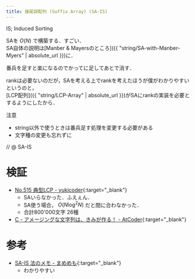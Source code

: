 ```yaml
---
title: 接尾辞配列 (Suffix Array) (SA-IS)
---
```


IS; Induced Sorting

SAを $O(N)$ で構築する．すごい．  
SA自体の説明は[Manber & Mayersのところ]({{ "string/SA-with-Manber-Myers" | absolute_url }})に．

番兵を足すと楽になるのでかってに足してあとで消す．

rankは必要ないのだが，SAを考える上でrankを考えたほうが僕がわかりやすいというのと，  
[LCP配列]({{ "string/LCP-Array" | absolute_url }})がSAにrankの実装を必要とするようにしたから．

注意

* string以外で使うときは番兵足す処理を変更する必要がある
* 文字種の変更も忘れずに

// @ SA-IS

# 検証

* [No.515 典型LCP - yukicoder](https://yukicoder.me/submissions/281621){:target="_blank"}
  * SAいらなかった．ふえぇん．
  * SA使う場合， $O(N \log^2 N)$ だと間に合わなかった．
  * 合計800'000文字 26種
* [C - アメージングな文字列は、きみが作る！ - AtCoder](https://beta.atcoder.jp/contests/discovery2016-qual/submissions/3123557){:target="_blank"}<!--_-->

# 参考

* [SA-IS 法のメモ - まめめも](http://d.hatena.ne.jp/ku-ma-me/20180130/p1){:target="_blank"}
  * わかりやすい

